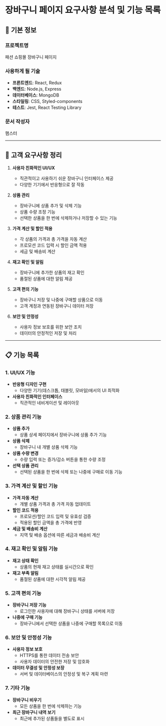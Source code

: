 # 장바구니 페이지 요구사항 분석 및 기능 목록

## 📌 기본 정보

### 프로젝트명
패션 쇼핑몰 장바구니 페이지

### 사용하게 될 기술
- **프론트엔드**: React, Redux
- **백엔드**: Node.js, Express
- **데이터베이스**: MongoDB
- **스타일링**: CSS, Styled-components
- **테스트**: Jest, React Testing Library

### 문서 작성자
햄스터

---

## 📝 고객 요구사항 정리

1. **사용자 친화적인 UI/UX**
   - 직관적이고 사용하기 쉬운 장바구니 인터페이스 제공
   - 다양한 기기에서 반응형으로 잘 작동

2. **상품 관리**
   - 장바구니에 상품 추가 및 삭제 기능
   - 상품 수량 조정 기능
   - 선택한 상품을 한 번에 삭제하거나 저장할 수 있는 기능

3. **가격 계산 및 할인 적용**
   - 각 상품의 가격과 총 가격을 자동 계산
   - 프로모션 코드 입력 시 할인 금액 적용
   - 세금 및 배송비 계산

4. **재고 확인 및 알림**
   - 장바구니에 추가한 상품의 재고 확인
   - 품절된 상품에 대한 알림 제공

5. **고객 편의 기능**
   - 장바구니 저장 및 나중에 구매할 상품으로 이동
   - 고객 계정과 연동된 장바구니 데이터 저장

6. **보안 및 안정성**
   - 사용자 정보 보호를 위한 보안 조치
   - 데이터의 안정적인 저장 및 처리

---

## 📋 기능 목록

### 1. UI/UX 기능

- **반응형 디자인 구현**
  - 다양한 기기(데스크톱, 태블릿, 모바일)에서의 UI 최적화
- **사용자 친화적인 인터페이스**
  - 직관적인 네비게이션 및 레이아웃

### 2. 상품 관리 기능

- **상품 추가**
  - 상품 상세 페이지에서 장바구니에 상품 추가 기능
- **상품 삭제**
  - 장바구니 내 개별 상품 삭제 기능
- **상품 수량 변경**
  - 수량 입력 또는 증가/감소 버튼을 통한 수량 조정
- **선택 상품 관리**
  - 선택된 상품을 한 번에 삭제 또는 나중에 구매로 이동 기능

### 3. 가격 계산 및 할인 기능

- **가격 자동 계산**
  - 개별 상품 가격과 총 가격 자동 업데이트
- **할인 코드 적용**
  - 프로모션/할인 코드 입력 및 유효성 검증
  - 적용된 할인 금액을 총 가격에 반영
- **세금 및 배송비 계산**
  - 지역 및 배송 옵션에 따른 세금과 배송비 계산

### 4. 재고 확인 및 알림 기능

- **재고 상태 확인**
  - 상품의 현재 재고 상태를 실시간으로 확인
- **재고 부족 알림**
  - 품절된 상품에 대한 시각적 알림 제공

### 5. 고객 편의 기능

- **장바구니 저장 기능**
  - 로그인한 사용자에 대해 장바구니 상태를 서버에 저장
- **나중에 구매 기능**
  - 장바구니에서 선택한 상품을 나중에 구매할 목록으로 이동

### 6. 보안 및 안정성 기능

- **사용자 정보 보호**
  - HTTPS를 통한 데이터 전송 보안
  - 사용자 데이터의 안전한 저장 및 암호화
- **데이터 무결성 및 안정성 보장**
  - 서버 및 데이터베이스의 안정성 및 복구 계획 마련

### 7. 기타 기능

- **장바구니 비우기**
  - 모든 상품을 한 번에 삭제하는 기능
- **최근 장바구니 내역 보기**
  - 최근에 추가된 상품들을 별도로 표시
